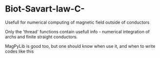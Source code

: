 # Biot-Savart-law-C-
Usefull for numerical computing of magnetic field outside of conductors


Only the 'thread' functions contain usefull info - numerical integration of archs and finite straight conductors.

MagPyLib is good too, but one should know when use it, and when to write codes like this
